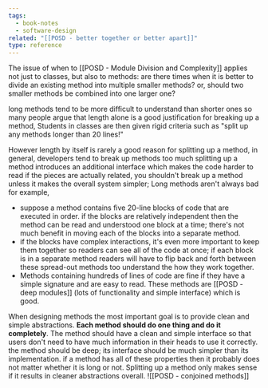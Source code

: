 ```yaml
---
tags:
  - book-notes
  - software-design
related: "[[POSD - better together or better apart]]"
type: reference
---
```

The issue of when to [[POSD - Module Division and Complexity]] applies not just to classes, but also to methods: are there times when it is better to divide an existing method into multiple smaller methods? or, should two smaller methods be combined into one larger one?

long methods tend to be more difficult to understand than shorter ones so many people argue that length alone is a good justification for breaking up a method, Students in classes are then given rigid criteria such as "split up any methods longer than 20 lines!"

However length by itself is rarely a good reason for splitting up a method, in general, developers tend to break up methods too much splitting up a method introduces an additional interface which makes the code harder to read if the pieces are actually related, you shouldn't break up a method unless it makes the overall system simpler;
Long methods aren't always bad for example,
- suppose a method contains five 20-line blocks of code that are executed in order. if the blocks are relatively independent then the method can be read and understood one block at a time; there's not much benefit in moving each of the blocks into a separate method.
- if the blocks have complex interactions, it's even more important to keep them together so readers can see all of the code at once; if each block is in a separate method readers will have to flip back and forth between these spread-out methods too understand the how they work together.
- Methods containing hundreds of lines of code are fine if they have a simple signature and are easy to read. These methods are [[POSD - deep modules]] (lots of functionality and simple interface) which is good.

When designing methods the most important goal is to provide clean and simple abstractions. **Each method should do one thing and do it completely**. The method should have a clean and simple interface so that users don't need to have much information in their heads to use it correctly. the method should be deep; its interface should be much simpler than its implementation. if a method has all of these properties then it probably does not matter whether it is long or not.
Splitting up a method only makes sense if it results in cleaner abstractions overall.
![[POSD - conjoined methods]]
